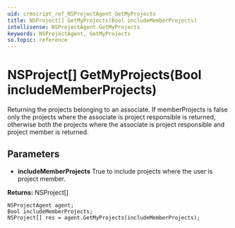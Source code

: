 ```yaml
---
uid: crmscript_ref_NSProjectAgent_GetMyProjects
title: NSProject[] GetMyProjects(Bool includeMemberProjects)
intellisense: NSProjectAgent.GetMyProjects
keywords: NSProjectAgent, GetMyProjects
so.topic: reference
---
```


# NSProject[] GetMyProjects(Bool includeMemberProjects)

Returning the projects belonging to an associate. If memberProjects is false only the projects where the associate is project responsible is returned, otherwise both the projects where the associate is project responsible and project member is returned.

## Parameters

* **includeMemberProjects** True to include projects where the user is project member.

**Returns:** NSProject[]

```crmscript
NSProjectAgent agent;
Bool includeMemberProjects;
NSProject[] res = agent.GetMyProjects(includeMemberProjects);
```

